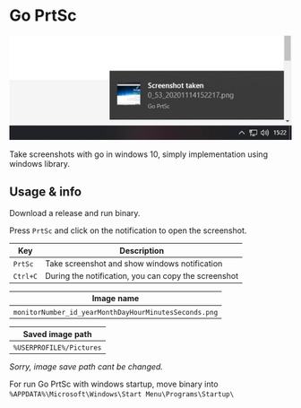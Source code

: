 # Go PrtSc

<img src="https://github.com/SegoCode/Go-PrtSc/blob/main/media/0_36_20201114152218.png">

Take screenshots with go in windows 10, simply implementation using windows library.

## Usage & info

Download a release and run binary.

Press `PrtSc` and click on the notification to open the screenshot.

| Key                      | Description                                                 |
|--------------------------|-------------------------------------------------------------|
| `PrtSc`                  | Take screenshot and show windows notification               |
| `Ctrl+C`                 | During the notification, you can copy the screenshot        |

| Image name               |
|--------------------------|
| `monitorNumber_id_yearMonthDayHourMinutesSeconds.png` | 

| Saved image path         |
|--------------------------|
| `%USERPROFILE%/Pictures` | 

 *Sorry, image save path cant be changed.*
 
For run Go PrtSc with windows startup, move binary into `%APPDATA%\Microsoft\Windows\Start Menu\Programs\Startup\`
